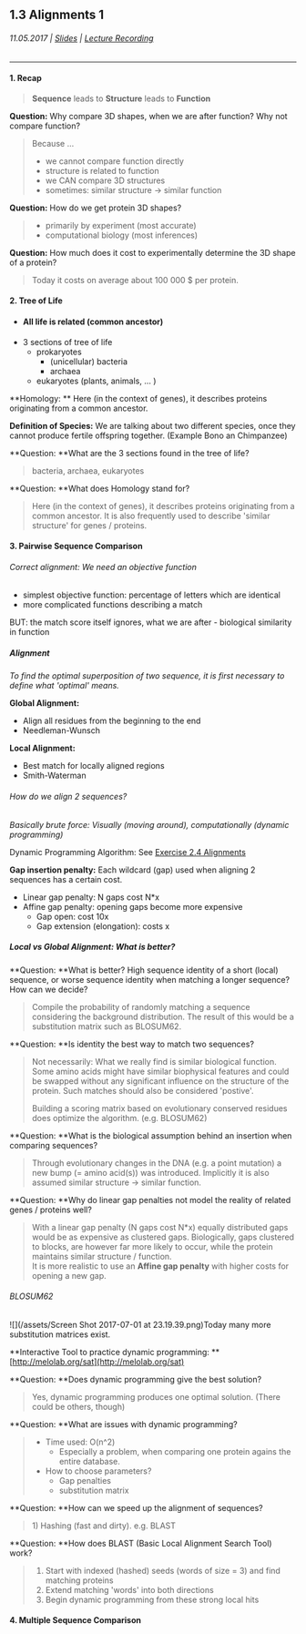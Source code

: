 ## 1.3 Alignments 1

###### 11.05.2017 \| [Slides](https://www.rostlab.org/sites/default/files/fileadmin/teaching/SoSe17/PP1CS/cb1e_20170511_alignments1.pdf) \| [Lecture Recording](https://www.youtube.com/watch?v=-yN2iBQnzeQ&index=3&list=PLg46T0OlBIJ9abbsmUL-ux24DCpoUlC1J)

---

#### 1. Recap

> **Sequence** leads to **Structure** leads to **Function**

**Question:** Why compare 3D shapes, when we are after function? Why not compare function?

> Because ...
>
> * we cannot compare function directly
> * structure is related to function
> * we CAN compare 3D structures
> * sometimes: similar structure -&gt; similar function

**Question:** How do we get protein 3D shapes?

> * primarily by experiment \(most accurate\)
> * computational biology \(most inferences\)

**Question:** How much does it cost to experimentally determine the 3D shape of a protein?

> Today it costs on average about 100 000 $ per protein.

#### 2. Tree of Life

* #### All life is related \(common ancestor\)
* 3 sections of tree of life
  * prokaryotes
    * \(unicellular\) bacteria
    * archaea
  * eukaryotes \(plants, animals, ... \)

**Homology: ** Here \(in the context of genes\), it describes proteins originating from a common ancestor.

**Definition of Species:** We are talking about two different species, once they cannot produce fertile offspring together. \(Example Bono an Chimpanzee\)

**Question: **What are the 3 sections found in the tree of life?

> bacteria, archaea, eukaryotes

**Question: **What does Homology stand for?

> Here \(in the context of genes\), it describes proteins originating from a common ancestor. It is also frequently used to describe 'similar structure' for genes / proteins.



#### 3. Pairwise Sequence Comparison

###### Correct alignment: We need an objective function

* simplest objective function: percentage of letters which are identical
* more complicated functions describing a match 

BUT: the match score itself ignores, what we are after - biological similarity in function

##### Alignment

_To find the optimal superposition of two sequence, it is first necessary to define what 'optimal' means._

**Global Alignment:**

* Align all residues from the beginning to the end
* Needleman-Wunsch

**Local Alignment:**

* Best match for locally aligned regions
* Smith-Waterman

###### How do we align 2 sequences?

_Basically brute force: Visually \(moving around\), computationally \(dynamic programming\)_

Dynamic Programming Algorithm: See [Exercise 2.4 Alignments](/exercises/24-alignments.md)

**Gap insertion penalty:** Each wildcard \(gap\) used when aligning 2 sequences has a certain cost.

* Linear gap penalty: N gaps cost N\*x
* Affine gap penalty: opening gaps become more expensive
  * Gap open: cost 10x
  * Gap extension \(elongation\): costs x

##### Local vs Global Alignment: What is better?

**Question: **What is better? High sequence identity of a short \(local\) sequence, or worse sequence identity when matching a longer sequence? How can we decide?

> Compile the probability of randomly matching a sequence considering the background distribution. The result of this would be a substitution matrix such as BLOSUM62.

**Question: **Is identity the best way to match two sequences?

> Not necessarily: What we really find is similar biological function. Some amino acids might have similar biophysical features and could be swapped without any significant influence on the structure of the protein. Such matches should also be considered 'postive'.
>
> Building a scoring matrix based on evolutionary conserved residues does optimize the algorithm. \(e.g. BLOSUM62\)

**Question: **What is the biological assumption behind an insertion when comparing sequences?

> Through evolutionary changes in the DNA \(e.g. a point mutation\) a new bump \(= amino acid\(s\)\) was introduced. Implicitly it is also assumed similar structure -&gt; similar function.

**Question: **Why do linear gap penalties not model the reality of related genes / proteins well?

> With a linear gap penalty \(N gaps cost N\*x\) equally distributed gaps would be as expensive as clustered gaps. Biologically, gaps clustered to blocks, are however far more likely to occur, while the protein maintains similar structure / function.  
> It is more realistic to use an **Affine gap penalty** with higher costs for opening a new gap.

###### BLOSUM62

![](/assets/Screen Shot 2017-07-01 at 23.19.39.png)Today many more substitution matrices exist.

**Interactive Tool to practice dynamic programming: **[http://melolab.org/sat](http://melolab.org/sat)

**Question: **Does dynamic programming give the best solution?

> Yes, dynamic programming produces one optimal solution. \(There could be others, though\)

**Question: **What are issues with dynamic programming?

> * Time used: O\(n^2\)
>   * Especially a problem, when comparing one protein agains the entire database.
> * How to choose parameters?
>   * Gap penalties
>   * substitution matrix

**Question: **How can we speed up the alignment of sequences?

> 1\) Hashing \(fast and dirty\).  e.g. BLAST

**Question: **How does BLAST \(Basic Local Alignment Search Tool\) work?

> 1. Start with indexed \(hashed\) seeds \(words of size = 3\) and find matching proteins
> 2. Extend matching 'words' into both directions
> 3. Begin dynamic programming from these strong local hits

#### 4. Multiple Sequence Comparison



